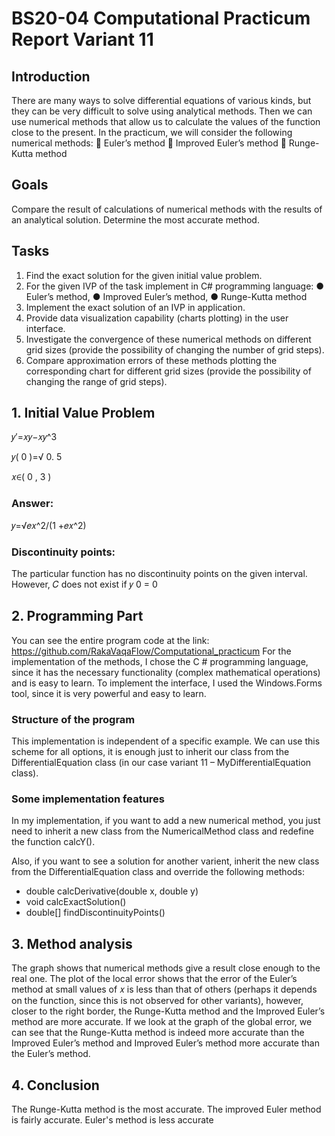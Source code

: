 # BS20-04 Computational Practicum Report Variant 11

## Introduction

There are many ways to solve differential equations of various kinds, but
they can be very difficult to solve using analytical methods. Then we can
use numerical methods that allow us to calculate the values of the function
close to the present.
In the practicum, we will consider the following numerical methods:
 Euler’s method
 Improved Euler’s method
 Runge-Kutta method

## Goals

Compare the result of calculations of numerical methods with the results
of an analytical solution. Determine the most accurate method.

## Tasks

1. Find the exact solution for the given initial value problem.
2. For the given IVP of the task implement in C# programming
language:
● Euler’s method,
● Improved Euler’s method,
● Runge-Kutta method
3. Implement the exact solution of an IVP in application.
4. Provide data visualization capability (charts plotting) in the user
interface.
5. Investigate the convergence of these numerical methods on different
grid sizes (provide the possibility of changing the number of grid steps).
6. Compare approximation errors of these methods plotting the
corresponding chart for different grid sizes (provide the possibility of
changing the range of grid steps).

## 1. Initial Value Problem

 𝑦′=𝑥𝑦−𝑥𝑦^3

𝑦( 0 )=√ 0. 5

𝑥∈( 0 , 3 )

### Answer:

𝑦=√𝑒𝑥^2/(1 +𝑒𝑥^2)

### Discontinuity points:


The particular function has no discontinuity points on the given
interval. However, 𝐶 does not exist if 𝑦 0 = 0

## 2. Programming Part


You can see the entire program code at the link:
https://github.com/RakaVaqaFlow/Computational_practicum
For the implementation of the methods, I chose the C # programming
language, since it has the necessary functionality (complex mathematical
operations) and is easy to learn. To implement the interface, I used the
Windows.Forms tool, since it is very powerful and easy to learn.

### Structure of the program

This implementation is independent of a specific example. We can use
this scheme for all options, it is enough just to inherit our class from the
DifferentialEquation class (in our case variant 11 – MyDifferentialEquation
class).


### Some implementation features


In my implementation, if you want to add a new numerical method, you
just need to inherit a new class from the NumericalMethod class and
redefine the function calcY().

Also, if you want to see a solution for another varient, inherit the new
class from the DifferentialEquation class and override the following
methods:

* double calcDerivative(double x, double y)
* void calcExactSolution()
* double[] findDiscontinuityPoints()

## 3. Method analysis


The graph shows that numerical methods give a result close
enough to the real one.
The plot of the local error shows that the error of the Euler’s
method at small values of 𝑥 is less than that of others (perhaps it depends
on the function, since this is not observed for other variants), however,
closer to the right border, the Runge-Kutta method and the Improved
Euler’s method are more accurate. If we look at the graph of the global
error, we can see that the Runge-Kutta method is indeed more
accurate than the Improved Euler’s method and Improved Euler’s method
more accurate than the Euler’s method.

## 4. Conclusion


The Runge-Kutta method is the most accurate. The improved Euler
method is fairly accurate. Euler's method is less accurate


